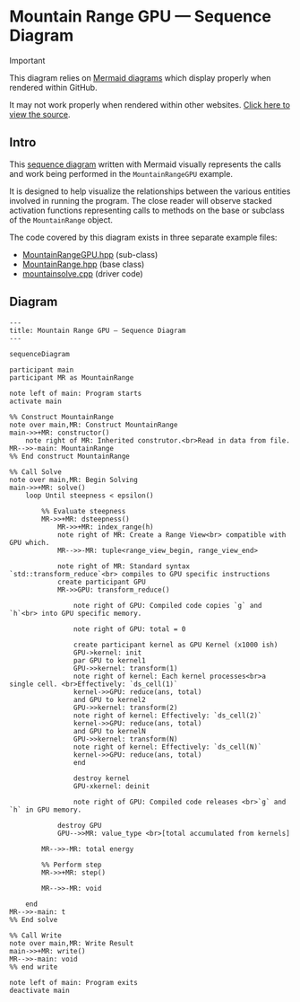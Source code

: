# Mountain Range GPU — Sequence Diagram

> [!IMPORTANT]
> This diagram relies on [Mermaid diagrams](https://mermaid.js.org/) which display properly when rendered within GitHub.
>
> It may not work properly when rendered within other websites. [Click here to view the source](https://github.com/BYUHPC/sci-comp-course-example-cxx/blob/main/docs/MountainRangeGPU-sequence-diagram.md).

## Intro

This [sequence diagram](https://mermaid.js.org/syntax/sequenceDiagram.html#sequence-diagrams) written with Mermaid visually represents
the calls and work being performed in the `MountainRangeGPU` example.

It is designed to help visualize the relationships between
the various entities involved in running the program. The close reader will observe stacked activation functions representing calls
to methods on the base or subclass of the `MountainRange` object.

The code covered by this diagram exists in three separate example files:
* [MountainRangeGPU.hpp](../src/MountainRangeGPU.hpp) (sub-class)
* [MountainRange.hpp](../src/MountainRange.hpp) (base class)
* [mountainsolve.cpp](../src/mountainsolve.cpp) (driver code)

## Diagram

```mermaid
---
title: Mountain Range GPU — Sequence Diagram
---

sequenceDiagram

participant main
participant MR as MountainRange

note left of main: Program starts
activate main

%% Construct MountainRange
note over main,MR: Construct MountainRange
main->>+MR: constructor()
    note right of MR: Inherited construtor.<br>Read in data from file.
MR-->>-main: MountainRange
%% End construct MountainRange

%% Call Solve
note over main,MR: Begin Solving
main->>+MR: solve()
    loop Until steepness < epsilon()
        
        %% Evaluate steepness
        MR->>+MR: dsteepness()
            MR->>+MR: index_range(h)
            note right of MR: Create a Range View<br> compatible with GPU which.
            MR-->>-MR: tuple<range_view_begin, range_view_end>

            note right of MR: Standard syntax `std::transform_reduce`<br> compiles to GPU specific instructions
            create participant GPU
            MR->>GPU: transform_reduce()

                note right of GPU: Compiled code copies `g` and `h`<br> into GPU specific memory.

                note right of GPU: total = 0

                create participant kernel as GPU Kernel (x1000 ish)
                GPU->kernel: init
                par GPU to kernel1
                GPU->>kernel: transform(1)
                note right of kernel: Each kernel processes<br>a single cell. <br>Effectively: `ds_cell(1)`
                kernel->>GPU: reduce(ans, total)
                and GPU to kernel2
                GPU->>kernel: transform(2)
                note right of kernel: Effectively: `ds_cell(2)`
                kernel->>GPU: reduce(ans, total)
                and GPU to kernelN
                GPU->>kernel: transform(N)
                note right of kernel: Effectively: `ds_cell(N)`
                kernel->>GPU: reduce(ans, total)
                end

                destroy kernel
                GPU-xkernel: deinit  

                note right of GPU: Compiled code releases <br>`g` and `h` in GPU memory.

            destroy GPU
            GPU-->>MR: value_type <br>[total accumulated from kernels]

        MR-->>-MR: total energy
        
        %% Perform step
        MR->>+MR: step()
        
        MR-->>-MR: void
    
    end
MR-->>-main: t
%% End solve

%% Call Write
note over main,MR: Write Result
main->>+MR: write()
MR-->>-main: void
%% end write

note left of main: Program exits
deactivate main
```
